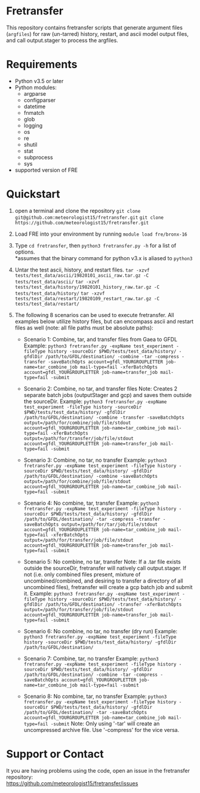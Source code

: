 # Fretransfer
This repository contains fretransfer scripts that generate argument files (``argfiles``) for raw (un-tarred) history, restart, and ascii model output files, and call output.stager to process the argfiles.
# Requirements
* Python v3.5 or later
* Python modules:
  * argparse
  * configparser
  * datetime
  * fnmatch
  * glob
  * logging
  * os
  * re
  * shutil
  * stat
  * subprocess
  * sys
* supported version of FRE
# Quickstart
1. open a terminal and clone the repository
   `git clone git@github.com:meteorologist15/fretransfer.git`
   `git clone https://github.com/meteorologist15/fretransfer.git`
2. Load FRE into your environment by running `module load fre/bronx-16`
3. Type `cd fretransfer`, then `python3 fretransfer.py -h` for a list of options.  
   *assumes that the binary command for python v3.x is aliased to `python3`
4. Untar the test ascii, history, and restart files.
    `tar -xzvf tests/test_data/ascii/19820101_ascii_raw.tar.gz -C tests/test_data/ascii/`
    `tar -xzvf tests/test_data/history/19820101_history_raw.tar.gz -C tests/test_data/history/`
    `tar -xzvf tests/test_data/restart/19820109_restart_raw.tar.gz -C tests/test_data/restart/`
5. The following 8 scenarios can be used to execute fretransfer. All examples below utilize history files, but can encompass ascii and restart files as well (note: all file paths must be absolute paths):

   * Scenario 1: Combine, tar, and transfer files from Gaea to GFDL
   Example: `python3 fretransfer.py -expName test_experiment -fileType history -sourceDir $PWD/tests/test_data/history/ -gfdlDir /path/to/GFDL/destination/ -combine -tar -compress -transfer -saveBatchOpts account=gfdl_YOURGROUPLETTER job-name=tar_combine_job mail-type=fail -xferBatchOpts account=gfdl_YOURGROUPLETTER job-name=transfer_job mail-type=fail -submit`
   
   * Scenario 2: Combine, no tar, and transfer files
   Note: Creates 2 separate batch jobs (outputStager and gcp) and saves them outside the sourceDir.
   Example: `python3 fretransfer.py -expName test_experiment -fileType history -sourceDir $PWD/tests/test_data/history/ -gfdlDir /path/to/GFDL/destination/ -combine -transfer -saveBatchOpts output=/path/for/combine/job/file/stdout account=gfdl_YOURGROUPLETTER job-name=tar_combine_job mail-type=fail -xferBatchOpts output=/path/for/transfer/job/file/stdout account=gfdl_YOURGROUPLETTER job-name=transfer_job mail-type=fail -submit`
   
   * Scenario 3: Combine, no tar, no transfer
   Example: `python3 fretransfer.py -expName test_experiment -fileType history -sourceDir $PWD/tests/test_data/history/ -gfdlDir /path/to/GFDL/destination/ -combine -saveBatchOpts output=/path/for/combine/job/file/stdout account=gfdl_YOURGROUPLETTER job-name=tar_combine_job mail-type=fail -submit`
   
   * Scenario 4: No combine, tar, transfer
   Example: `python3 fretransfer.py -expName test_experiment -fileType history -sourceDir $PWD/tests/test_data/history/ -gfdlDir /path/to/GFDL/destination/ -tar -compress -transfer -saveBatchOpts output=/path/for/tar/job/file/stdout account=gfdl_YOURGROUPLETTER job-name=tar_combine_job mail-type=fail -xferBatchOpts output=/path/for/transfer/job/file/stdout account=gfdl_YOURGROUPLETTER job-name=transfer_job mail-type=fail -submit`
   
   * Scenario 5: No combine, no tar, transfer
   Note: If a .tar file exists outside the sourceDir, fretransfer will natively call output.stager. If not (i.e. only combined files present, mixture of uncombined/combined, and desiring to transfer a directory of all uncombined files), fretransfer will create a gcp batch job and submit it.
   Example: `python3 fretransfer.py -expName test_experiment -fileType history -sourceDir $PWD/tests/test_data/history/ -gfdlDir /path/to/GFDL/destination/ -transfer -xferBatchOpts output=/path/for/transfer/job/file/stdout account=gfdl_YOURGROUPLETTER job-name=transfer_job mail-type=fail -submit`
   
   * Scenario 6: No combine, no tar, no transfer (dry run)
   Example: `python3 fretransfer.py -expName test_experiment -fileType history -sourceDir $PWD/tests/test_data/history/ -gfdlDir /path/to/GFDL/destination/`
   
   * Scenario 7: Combine, tar, no transfer
   Example: `python3 fretransfer.py -expName test_experiment -fileType history -sourceDir $PWD/tests/test_data/history/ -gfdlDir /path/to/GFDL/destination/ -combine -tar -compress -saveBatchOpts account=gfdl_YOURGROUPLETTER job-name=tar_combine_job mail-type=fail -submit`
   
   * Scenario 8: No combine, tar, no transfer
   Example: `python3 fretransfer.py -expName test_experiment -fileType history -sourceDir $PWD/tests/test_data/history/ -gfdlDir /path/to/GFDL/destination/ -tar -saveBatchOpts account=gfdl_YOURGROUPLETTER job-name=tar_combine_job mail-type=fail -submit`
   Note: Only using '-tar' will create an uncompressed archive file. Use '-compress' for the vice versa. 

# Support or Contact
It you are having problems using the code, open an issue in the fretransfer repository:  
https://github.com/meteorologist15/fretransfer/issues
